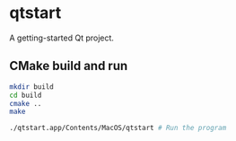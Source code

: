 # qtstart

A getting-started Qt project.

## CMake build and run

```bash
mkdir build
cd build
cmake ..
make

./qtstart.app/Contents/MacOS/qtstart # Run the program

```
